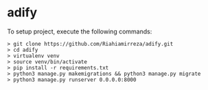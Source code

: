 # adify

To setup project, execute the following commands:
```shell
> git clone https://github.com/Riahiamirreza/adify.git
> cd adify
> virtualenv venv
> source venv/bin/activate
> pip install -r requirements.txt
> python3 manage.py makemigrations && python3 manage.py migrate
> python3 manage.py runserver 0.0.0.0:8000
```